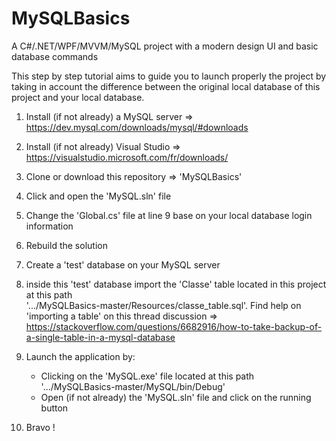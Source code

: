 # MySQLBasics
A C#/.NET/WPF/MVVM/MySQL project with a modern design UI and basic database commands

This step by step tutorial aims to guide you to launch properly the project by taking in account the difference between the original local database of this project and your local database.

1) Install (if not already) a MySQL server => https://dev.mysql.com/downloads/mysql/#downloads

2) Install (if not already) Visual Studio => https://visualstudio.microsoft.com/fr/downloads/

3) Clone or download this repository => 'MySQLBasics' 

4) Click and open the 'MySQL.sln' file

5) Change the 'Global.cs' file at line 9 base on your local database login information  

6) Rebuild the solution 

7) Create a 'test' database on your MySQL server 

8) inside this 'test' database import the 'Classe' table located in this project at this path    
   '.../MySQLBasics-master/Resources/classe_table.sql'. Find help on 'importing a table' on this thread discussion 
   => https://stackoverflow.com/questions/6682916/how-to-take-backup-of-a-single-table-in-a-mysql-database 
   
9) Launch the application by:
   - Clicking on the 'MySQL.exe' file located at this path '.../MySQLBasics-master/MySQL/bin/Debug' 
   - Open (if not already) the 'MySQL.sln' file and click on the running button
   
10) Bravo !
